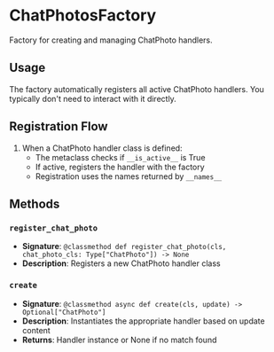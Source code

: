 # ChatPhotosFactory

Factory for creating and managing ChatPhoto handlers.

## Usage

The factory automatically registers all active ChatPhoto handlers. 
You typically don't need to interact with it directly.

## Registration Flow

1. When a ChatPhoto handler class is defined:
   - The metaclass checks if `__is_active__` is True
   - If active, registers the handler with the factory
   - Registration uses the names returned by `__names__`

## Methods

### `register_chat_photo`
- **Signature**: `@classmethod def register_chat_photo(cls, chat_photo_cls: Type["ChatPhoto"]) -> None`
- **Description**: Registers a new ChatPhoto handler class

### `create`
- **Signature**: `@classmethod async def create(cls, update) -> Optional["ChatPhoto"]`
- **Description**: Instantiates the appropriate handler based on update content
- **Returns**: Handler instance or None if no match found
